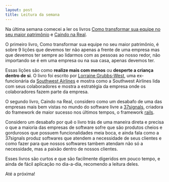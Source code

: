 ```yaml
---
layout: post
title: Leitura da semana
---
```


Na última semana comecei a ler os livros [Como transformar sua equipe no seu maior patrimônio](http://www.americanas.com.br/AcomProd/1472/660911) e [Caindo na Real](http://gettingreal.37signals.com/GR_por.php).

O primeiro livro, Como transformar sua equipe no seu maior patrimônio, é sobre 9 lições que devemos ter não apenas a frente de uma empresa mas que devemos ter sempre ao lidarmos com as pessoas ao nosso redor, não importando se é em uma empresa ou na sua casa, apenas devemos ter.

Essas lições são como **realize mais com menos** ou **desperte a criança dentro de si**. O livro foi escrito por [Lorraine Grubbs-West](http://www.adlassociates.com/profile/display_profile.php?person_id=87), uma ex-funcionária da [Southwest Airlines](http://www.southwest.com/) e mostra como a Southwest Airlines lida com seus colaboradores e mostra a estratégia da empresa onde os colaboradores fazem parte da empresa.

O segundo livro, Caindo na Real, considero como um desabafo de uma das empresas mais bem vistas no mundo do software livre a [37signals](http://www.37signals.com/), criadora do framework de maior sucesso nos últimos tempos, o framework [rails](http://www.rubyonrails.org/).

Considero um desabafo por quê o livro trás de uma maneira direta e precisa o que a maioria das empresas de software sofre que são produtos cheios e gordurosos que possuem funcionalidades meia boca, e ainda fala como a 37signals produz softwares que atendem a necessidade de seus clientes e como fazer para que nossos softwares tambem atendam não só a necessidade, mas a paixão dentro de nossos clientes.

Esses livros são curtos e que são facilmente digeridos em pouco tempo, e ainda de fácil aplicação no dia-a-dia, recomendo a leitura deles.

Até a próxima!
